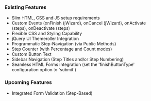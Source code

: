 ### Existing Features ###
  * Slim HTML, CSS and JS setup requirements
  * Custom Events (onFinish (jWizard), onCancel (jWizard), onActivate (steps), onDeactivate (steps)
  * Flexible CSS and Styling Capability
  * jQuery UI Themeroller Integration
  * Programmatic Step-Navigation (via Public Methods)
  * Step Counter (with Percentage and Count modes)
  * Custom Button Text
  * Sidebar Navigation (Step Titles and/or Step Numbering)
  * Seamless HTML Forms integration (set the 'finishButtonType' configuration option to 'submit')

### Upcoming Features ###
  * Integrated Form Validation (Step-Based)